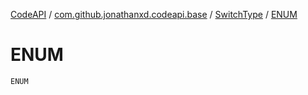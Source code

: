 [CodeAPI](../../index.md) / [com.github.jonathanxd.codeapi.base](../index.md) / [SwitchType](index.md) / [ENUM](.)

# ENUM

`ENUM`